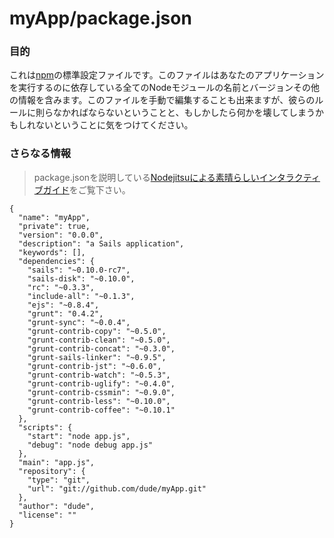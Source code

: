 # myApp/package.json
### 目的
これは[npm](https://npmjs.org/doc/json.html)の標準設定ファイルです。このファイルはあなたのアプリケーションを実行するのに依存している全てのNodeモジュールの名前とバージョンその他の情報を含みます。このファイルを手動で編集することも出来ますが、彼らのルールに則らなかればならないということと、もしかしたら何かを壊してしまうかもしれないということに気をつけてください。

### さらなる情報
> package.jsonを説明している[Nodejitsuによる素晴らしいインタラクティブガイド](http://package.json.nodejitsu.com)をご覧下さい。 


<docmeta name="uniqueID" value="packagejson891874">
<docmeta name="displayName" value="package.json">

```
{
  "name": "myApp",
  "private": true,
  "version": "0.0.0",
  "description": "a Sails application",
  "keywords": [],
  "dependencies": {
    "sails": "~0.10.0-rc7",
    "sails-disk": "~0.10.0",
    "rc": "~0.3.3",
    "include-all": "~0.1.3",
    "ejs": "~0.8.4",
    "grunt": "0.4.2",
    "grunt-sync": "~0.0.4",
    "grunt-contrib-copy": "~0.5.0",
    "grunt-contrib-clean": "~0.5.0",
    "grunt-contrib-concat": "~0.3.0",
    "grunt-sails-linker": "~0.9.5",
    "grunt-contrib-jst": "~0.6.0",
    "grunt-contrib-watch": "~0.5.3",
    "grunt-contrib-uglify": "~0.4.0",
    "grunt-contrib-cssmin": "~0.9.0",
    "grunt-contrib-less": "~0.10.0",
    "grunt-contrib-coffee": "~0.10.1"
  },
  "scripts": {
    "start": "node app.js",
    "debug": "node debug app.js"
  },
  "main": "app.js",
  "repository": {
    "type": "git",
    "url": "git://github.com/dude/myApp.git"
  },
  "author": "dude",
  "license": ""
}
```
